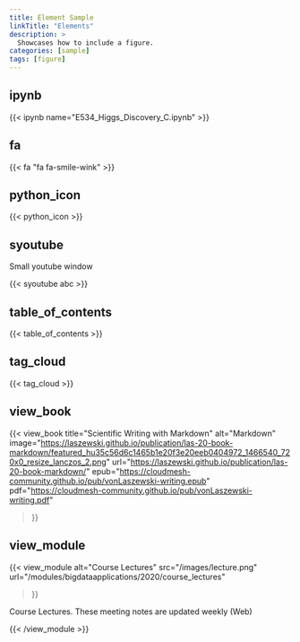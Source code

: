 ```yaml
---
title: Element Sample
linkTitle: "Elements"
description: >
  Showcases how to include a figure.
categories: [sample]
tags: [figure]
---
```


## ipynb

{{< ipynb name="E534_Higgs_Discovery_C.ipynb" >}}

## fa

{{< fa "fa fa-smile-wink" >}}

## python_icon

{{< python_icon >}}

## syoutube

Small youtube window

{{< syoutube abc >}}

## table_of_contents

{{< table_of_contents >}}

## tag_cloud

{{< tag_cloud >}}

## view_book

{{< view_book
	title="Scientific Writing with Markdown"
	alt="Markdown"
	image="https://laszewski.github.io/publication/las-20-book-markdown/featured_hu35c56d6c1465b1e20f3e20eeb0404972_1466540_720x0_resize_lanczos_2.png"
	url="https://laszewski.github.io/publication/las-20-book-markdown/"
	epub="https://cloudmesh-community.github.io/pub/vonLaszewski-writing.epub"
	pdf="https://cloudmesh-community.github.io/pub/vonLaszewski-writing.pdf"
>}}

## view_module

{{< view_module alt="Course Lectures"
	src="/images/lecture.png"
	url="/modules/bigdataapplications/2020/course_lectures"
>}}

Course Lectures. These meeting notes are updated weekly (Web)

{{< /view_module >}}
